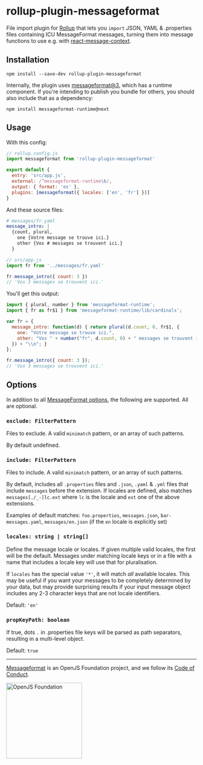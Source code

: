 # rollup-plugin-messageformat

File import plugin for [Rollup](https://rollupjs.org/) that lets you `import` JSON, YAML & .properties files containing ICU MessageFormat messages, turning them into message functions to use e.g. with [react-message-context](https://www.npmjs.com/package/react-message-context).

## Installation

```
npm install --save-dev rollup-plugin-messageformat
```

Internally, the plugin uses [messageformat@3](https://messageformat.github.io/messageformat/v3/), which has a runtime component. If you're intending to publish you bundle for others, you should also include that as a dependency:

```
npm install messageformat-runtime@next
```


## Usage

With this config:

```js
// rollup.config.js
import messageformat from 'rollup-plugin-messageformat'

export default {
  entry: 'src/app.js',
  external: /^messageformat-runtime\b/,
  output: { format: 'es' },
  plugins: [messageformat({ locales: ['en', 'fr'] })]
}
```

And these source files:

```yaml
# messages/fr.yaml
message_intro: |
  {count, plural,
    one {Votre message se trouve ici.}
    other {Vos # messages se trouvent ici.}
  }
```

```js
// src/app.js
import fr from '../messages/fr.yaml'

fr.message_intro({ count: 3 })
// 'Vos 3 messages se trouvent ici.'
```

You'll get this output:

```js
import { plural, number } from 'messageformat-runtime';
import { fr as fr$1 } from 'messageformat-runtime/lib/cardinals';

var fr = {
  message_intro: function(d) { return plural(d.count, 0, fr$1, {
    one: "Votre message se trouve ici.",
    other: "Vos " + number("fr", d.count, 0) + " messages se trouvent ici."
  }) + "\\n"; }
};

fr.message_intro({ count: 3 });
// 'Vos 3 messages se trouvent ici.'
```

## Options

In addition to all [MessageFormat options](https://messageformat.github.io/messageformat/v3/MessageFormat#~Options__anchor), the following are supported. All are optional.

### `exclude: FilterPattern`

Files to exclude. A valid `minimatch` pattern, or an array of such patterns.

By default undefined.

### `include: FilterPattern`

Files to include. A valid `minimatch` pattern, or an array of such patterns.

By default, includes all `.properties` files and `.json`, `.yaml` & `.yml`
files that include `messages` before the extension. If locales are defined,
also matches `messages[./_-]lc.ext` where `lc` is the locale and `ext` one
of the above extensions.

Examples of default matches: `foo.properties`, `messages.json`,
`bar-messages.yaml`, `messages/en.json` (if the `en` locale is explicitly set)

### `locales: string | string[]`

Define the message locale or locales. If given multiple valid locales, the
first will be the default. Messages under matching locale keys or in a file
with a name that includes a locale key will use that for pluralisation.

If `locales` has the special value `'*'`, it will match *all* available
locales. This may be useful if you want your messages to be completely
determined by your data, but may provide surprising results if your input
message object includes any 2-3 character keys that are not locale
identifiers.

Default: `'en'`

### `propKeyPath: boolean`

If true, dots `.` in .properties file keys will be parsed as path
separators, resulting in a multi-level object.

Default: `true`

---

[Messageformat](https://messageformat.github.io/) is an OpenJS Foundation project, and we follow its [Code of Conduct](https://github.com/openjs-foundation/cross-project-council/blob/master/CODE_OF_CONDUCT.md).

<a href="https://openjsf.org">
<img width=200 alt="OpenJS Foundation" src="https://messageformat.github.io/messageformat/logo/openjsf.svg" />
</a>
